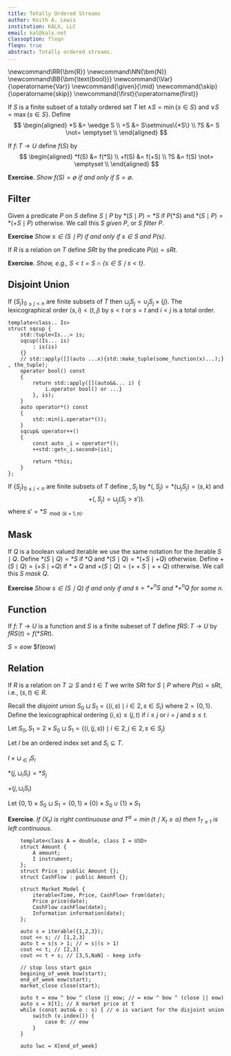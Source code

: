 ```yaml
---
title: Totally Ordered Streams
author: Keith A. Lewis
institution: KALX, LLC
email: kal@kalx.net
classoption: fleqn
fleqn: true
abstract: Totally ordered streams.
...
```


\newcommand\RR{\bm{R}}
\newcommand\NN{\bm{N}}
\newcommand\BB{\bm{\text{bool}}}
\newcommand{\Var}{\operatorname{Var}}
\newcommand{\given}{\mid}
\newcommand{\skip}{\operatorname{skip}}
\newcommand{\first}{\operatorname{first}}

If $S$ is a finite subset of a totally ordered set $T$
let $\wedge S = \min\{s\in S\}$ and $\vee S = \max\{s\in S\}$.
Define
$$
\begin{aligned}
	*S &= \wedge S \\
	+S &= S\setminus\{*S\} \\
	?S &= S \not= \emptyset \\
\end{aligned}
$$

If $f\colon T\to U$ define $f(S)$ by
$$
\begin{aligned}
	*f(S) &= f(*S) \\
	+f(S) &= f(+S) \\ 
	?S &= f(S) \not= \emptyset \\
\end{aligned}
$$

__Exercise__. _Show $f(S) =\emptyset$ if and only if $S =\emptyset$_.

## Filter

Given a predicate $P$ on $S$ define $S\mid P$ by
$*(S\mid P) = *S$ if $P(*S)$ and $*(S\mid P) = *(+S\mid P)$ otherwise.
We call this $S$ _given_ $P$, or $S$ _filter_ $P$.

__Exercise__ _Show $s\in (S\mid P)$ if and only if $s\in S$ and $P(s)$_.

If $R$ is a relation on $T$ define $SRt$ by the predicate $P(s) = sRt$.

__Exercise__. _Show, e.g., $S<t = S\cap\{s\in S\mid s < t\}$_.

## Disjoint Union

If $\{S_j\}_{0\le j < n}$ are finite subsets of $T$ then
$\sqcup_j S_j = \cup_j S_j\times\{j\}$.
The lexicographical order $(s,i) < (t,j)$ by $s < t$ or
$s = t$ and $i < j$ is a total order.

```
template<class.. Is>
struct sqcup {
	std::tuple<Is...> is;
	sqcup((Is... is)
		: is(is)
	{}
	// std::apply([](auto ...x){std::make_tuple(some_function(x)...);} , the_tuple);
	operator bool() const
	{
		return std::apply([](auto&&... i) {
			i.operator bool() or ...}	
		}, is);
	}
	auto operator*() const
	{
		std::min(i.operator*());
	}
	sqcup& operator++()
	{
		const auto _i = operator*();
		++std::get<_i.second>(is);
		
		return *this;
	}
};
```

If $\{S_j\}_{0\le j < n}$ are finite subsets of $T$ define $,S_j$ by
$*(,S_j) = *(\sqcup_j S_j) = (s, k)$ and
$$
	+(,S_j) = \sqcup_j (S_j > s')).
$$
where $s' =  *S_{\mod(k+1,n)}$.

## Mask

If $Q$ is a boolean valued iterable we use the same notation for the iterable $S\mid Q$.
Define $*(S\mid Q) = *S$ if $*Q$ and $*(S\mid Q) = *(+S\mid +Q)$ otherwise.
Define $+(S\mid Q) = (+S\mid +Q)$ if $*+Q$ and $+(S\mid Q) = (++S\mid ++Q)$ otherwise.
We call this $S$ _mask_ $Q$.

__Exercise__ _Show $s\in (S\mid Q)$ if and only if and $s = *+^nS$ and $*+^nQ$ for some $n$_.

## Function

If $f\colon T\to U$ is a function and $S$ is a finite subeset of $T$ define 
$fRS\colon T\to U$ by $fRS(t) = f(*SRt)$.

$S = eow$ $f(eow)

## Relation

If $R$ is a relation on $T\supseteq S$ and $t\in T$ we write $SRt$ for $S\mid P$
where $P(s) = sRt$, i.e., $(s,t)\in R$. 


Recall the _disjoint union_ $S_0\sqcup S_1 = \{(i,s)\mid i\in 2, s\in S_i\}$
where $2 = \{0,1\}$. Define the lexicographical ordering $(i,s)\le(j, t)$ if
$i\le j$ or $i = j$ and $s\le t$.

Let $S_0,S_1 = 2\times S_0\sqcup S_1 = \{(i,(j,s))\mid i\in 2, j\in 2, s\in S_j\}$

Let $I$ be an ordered index set and $S_i\subseteq T$.

$I\times \sqcup_{\in I} S_i$

$*(j, \sqcup_i S_i) = *S_j$

$+(j, \sqcup_i S_i)$

Let $\{0,1\}\times S_0\sqcup S_1 = \{0,1\} \times \{0\}\times S_0\cup \{1\}\times S_1$

__Exercise__. _If $(X_t)$ is right continuouse and $T^a = \min\{t\mid X_t \ge a\}$
then $1_{T\ge t}$ is left continuous_.

```
	template<class A = double, class I = USD>
	struct Amount {
		A amount;
		I instrument;
	};
	struct Price : public Amount {};
	struct CashFlow : public Amount {};

	struct Market Model {
		iterable<Time, Price, CashFlow> from(date);
		Price price(date);
		CashFlow cashFlow(date);
		Information information(date);
	};

	auto s = iterable({1,2,3});
	cout << s; // [1,2,3]
	auto t = s|s > 1; // = s|(s > 1)
	cout << t; // [2,3]
	cout << t + s; // [3,5,NaN] - keep info

	// stop loss start gain
	begining_of_week bow(start);
	end_of_week eow(start);
	market_close close(start);

	auto t = eow ^ bow ^ close || eow; // = eow ^ bow ^ (close || eow)
	auto s = X[t]; // X market price at t
	while (const auto& o : s) { // o is variant for the disjoint union
		switch (v.index()) {
			case 0: // eow
		}
	}

	auto lwc = X[end_of_week]
```
